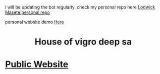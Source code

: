 i will be updating the bot regularly. 
check my personal repo here <a href="https://github.com/Lodwickmasete/Lodwickmasete.github.io">Lodwick Masete personal repo</a>

personal website demo
<a href="masetelodwick.github.io">Here</a>
<br>
<h1><center> House of vigro deep sa</center><h1>
<a href="vigrodeepsa.github.io">Public Website</a>
